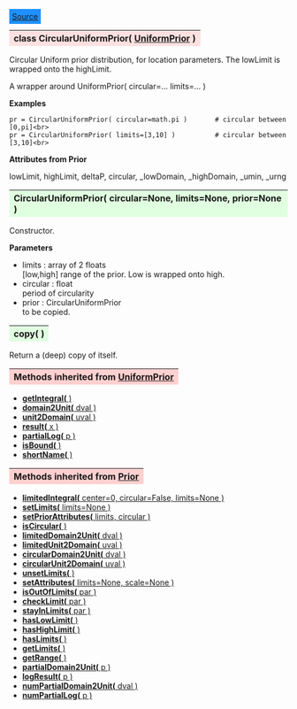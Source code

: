 ---
---

<div class="button">
  <span style="background-color: DodgerBlue; color: White;  border:5px solid DodgerBlue">
<a href=https://github.com/dokester/BayesicFitting/blob/master/BayesicFitting/source/CircularUniformPrior.py target=_blank>Source</a></span></div>

<a name="CircularUniformPrior"></a>
<table><thead style="background-color:#FFE0E0; width:100%"><tr><th style="text-align:left">
<strong>class CircularUniformPrior(</strong> <a href="./UniformPrior.html">UniformPrior</a> )
</th></tr></thead></table>
<p>

Circular Uniform prior distribution, for location parameters.
The lowLimit is wrapped onto the highLimit.

A wrapper around
    UniformPrior( circular=... limits=... )<br>

<b>Examples</b>

    pr = CircularUniformPrior( circular=math.pi )       # circular between [0,pi]<br>
    pr = CircularUniformPrior( limits=[3,10] )          # circular between [3,10]<br>

<b>Attributes from Prior</b>

lowLimit, highLimit, deltaP, circular, _lowDomain, _highDomain, _umin, _urng


<a name="CircularUniformPrior"></a>
<table><thead style="background-color:#E0FFE0; width:100%"><tr><th style="text-align:left">
<strong>CircularUniformPrior(</strong> circular=None, limits=None, prior=None )
</th></tr></thead></table>
<p>

Constructor.

<b>Parameters</b>

* limits  :  array of 2 floats<br>
    [low,high]  range of the prior. Low is wrapped onto high.<br>
* circular  :  float<br>
    period of circularity<br>
* prior  :  CircularUniformPrior<br>
    to be copied.<br>


<a name="copy"></a>
<table><thead style="background-color:#E0FFE0; width:100%"><tr><th style="text-align:left">
<strong>copy(</strong> )
</th></tr></thead></table>
<p>
Return a (deep) copy of itself. 

<table><thead style="background-color:#FFD0D0; width:100%"><tr><th style="text-align:left">
<strong>Methods inherited from</strong> <a href="./UniformPrior.html">UniformPrior</a></th></tr></thead></table>


* [<strong>getIntegral(</strong> ) ](./UniformPrior.md#getIntegral)
* [<strong>domain2Unit(</strong> dval )](./UniformPrior.md#domain2Unit)
* [<strong>unit2Domain(</strong> uval )](./UniformPrior.md#unit2Domain)
* [<strong>result(</strong> x )](./UniformPrior.md#result)
* [<strong>partialLog(</strong> p )](./UniformPrior.md#partialLog)
* [<strong>isBound(</strong> )](./UniformPrior.md#isBound)
* [<strong>shortName(</strong> )](./UniformPrior.md#shortName)


<table><thead style="background-color:#FFD0D0; width:100%"><tr><th style="text-align:left">
<strong>Methods inherited from</strong> <a href="./Prior.html">Prior</a></th></tr></thead></table>


* [<strong>limitedIntegral(</strong> center=0, circular=False, limits=None ) ](./Prior.md#limitedIntegral)
* [<strong>setLimits(</strong> limits=None )](./Prior.md#setLimits)
* [<strong>setPriorAttributes(</strong> limits, circular ) ](./Prior.md#setPriorAttributes)
* [<strong>isCircular(</strong> ) ](./Prior.md#isCircular)
* [<strong>limitedDomain2Unit(</strong> dval ) ](./Prior.md#limitedDomain2Unit)
* [<strong>limitedUnit2Domain(</strong> uval ) ](./Prior.md#limitedUnit2Domain)
* [<strong>circularDomain2Unit(</strong> dval ) ](./Prior.md#circularDomain2Unit)
* [<strong>circularUnit2Domain(</strong> uval ) ](./Prior.md#circularUnit2Domain)
* [<strong>unsetLimits(</strong> )](./Prior.md#unsetLimits)
* [<strong>setAttributes(</strong> limits=None, scale=None ) ](./Prior.md#setAttributes)
* [<strong>isOutOfLimits(</strong> par )](./Prior.md#isOutOfLimits)
* [<strong>checkLimit(</strong> par )](./Prior.md#checkLimit)
* [<strong>stayInLimits(</strong> par )](./Prior.md#stayInLimits)
* [<strong>hasLowLimit(</strong> )](./Prior.md#hasLowLimit)
* [<strong>hasHighLimit(</strong> )](./Prior.md#hasHighLimit)
* [<strong>hasLimits(</strong> )](./Prior.md#hasLimits)
* [<strong>getLimits(</strong> )](./Prior.md#getLimits)
* [<strong>getRange(</strong> )](./Prior.md#getRange)
* [<strong>partialDomain2Unit(</strong> p )](./Prior.md#partialDomain2Unit)
* [<strong>logResult(</strong> p ) ](./Prior.md#logResult)
* [<strong>numPartialDomain2Unit(</strong> dval )](./Prior.md#numPartialDomain2Unit)
* [<strong>numPartialLog(</strong> p )](./Prior.md#numPartialLog)
